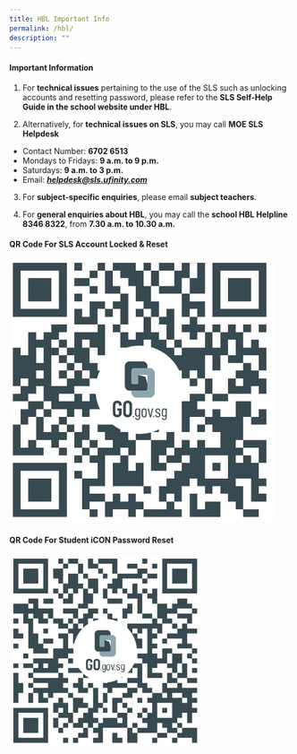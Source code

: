 ```yaml
---
title: HBL Important Info
permalink: /hbl/
description: ""
---
```

#### **Important Information**

1. For **technical issues** pertaining to the use of the SLS such as unlocking accounts and resetting password, please refer to the **SLS Self-Help Guide in the school website under HBL**.

2. Alternatively, for **technical issues on SLS**, you may call **MOE SLS Helpdesk** 

* Contact Number: **6702 6513**
* Mondays to Fridays: **9 a.m. to 9 p.m.**
* Saturdays: **9 a.m. to 3 p.m.**
* Email: ***[helpdesk@sls.ufinity.com](helpdesk@sls.ufinity.com)***

3. For **subject-specific enquiries**, please email **subject teachers**.

4. For **general enquiries about HBL**, you may call the **school HBL Helpline 8346 8322**, from **7.30 a.m. to 10.30 a.m.**

#### **QR Code For SLS Account Locked &amp; Reset**

![](/images/SLS%20Account%20Reset%20Link.jpg)

#### **QR Code For Student iCON Password Reset**

![](/images/Stud%20iCON%20Account%20Reset%20Link.jpg)